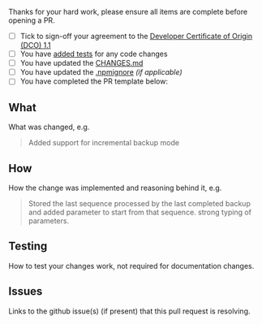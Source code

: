 Thanks for your hard work, please ensure all items are complete before opening a PR.

- [ ] Tick to sign-off your agreement to the [Developer Certificate of Origin (DCO) 1.1](https://github.com/cloudant/couchbackup/blob/master/DCO1.1.txt)
- [ ] You have [added tests](https://github.com/cloudant/couchbackup/blob/master/CONTRIBUTING.md#testing) for any code changes
- [ ] You have updated the [CHANGES.md](https://github.com/cloudant/couchbackup/blob/master/CHANGES.md)
- [ ] You have updated the [.npmignore](https://github.com/cloudant/couchbackup/blob/master/.npmignore) _(if applicable)_
- [ ] You have completed the PR template below:

## What

What was changed, e.g.
>Added support for incremental backup mode

## How

How the change was implemented and reasoning behind it, e.g.
>Stored the last sequence processed by the last completed backup and added parameter to start from that sequence.
strong typing of parameters.

## Testing

How to test your changes work, not required for documentation changes.

## Issues

Links to the github issue(s) (if present) that this pull request is resolving.
